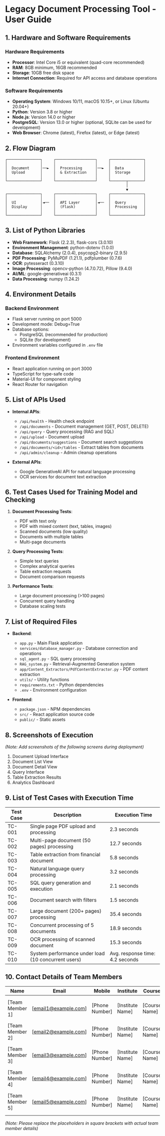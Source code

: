 # Legacy Document Processing Tool - User Guide

## 1. Hardware and Software Requirements

### Hardware Requirements
- **Processor**: Intel Core i5 or equivalent (quad-core recommended)
- **RAM**: 8GB minimum, 16GB recommended
- **Storage**: 10GB free disk space
- **Internet Connection**: Required for API access and database operations

### Software Requirements
- **Operating System**: Windows 10/11, macOS 10.15+, or Linux (Ubuntu 20.04+)
- **Python**: Version 3.8 or higher
- **Node.js**: Version 14.0 or higher
- **PostgreSQL**: Version 13.0 or higher (optional, SQLite can be used for development)
- **Web Browser**: Chrome (latest), Firefox (latest), or Edge (latest)

## 2. Flow Diagram
```
┌───────────────┐     ┌──────────────────┐     ┌───────────────┐
│               │     │                  │     │               │
│  Document     │──►  │  Processing      │──►  │  Data         │
│  Upload       │     │  & Extraction    │     │  Storage      │
│               │     │                  │     │               │
└───────────────┘     └──────────────────┘     └───────┬───────┘
                                                       │
                                                       ▼
┌───────────────┐     ┌──────────────────┐     ┌───────────────┐
│               │     │                  │     │               │
│  UI           │◄──  │  API Layer       │◄──  │  Query        │
│  Display      │     │  (Flask)         │     │  Processing   │
│               │     │                  │     │               │
└───────────────┘     └──────────────────┘     └───────────────┘
```

## 3. List of Python Libraries
- **Web Framework**: Flask (2.2.3), flask-cors (3.0.10)
- **Environment Management**: python-dotenv (1.0.0)
- **Database**: SQLAlchemy (2.0.4), psycopg2-binary (2.9.5)
- **PDF Processing**: PyMuPDF (1.21.1), pdfplumber (0.7.6)
- **OCR**: pytesseract (0.3.10)
- **Image Processing**: opencv-python (4.7.0.72), Pillow (9.4.0)
- **AI/ML**: google-generativeai (0.3.1)
- **Data Processing**: numpy (1.24.2)

## 4. Environment Details

### Backend Environment
- Flask server running on port 5000
- Development mode: Debug=True
- Database options:
  - PostgreSQL (recommended for production)
  - SQLite (for development)
- Environment variables configured in `.env` file

### Frontend Environment
- React application running on port 3000
- TypeScript for type-safe code
- Material-UI for component styling
- React Router for navigation

## 5. List of APIs Used
- **Internal APIs**:
  - `/api/health` - Health check endpoint
  - `/api/documents` - Document management (GET, POST, DELETE)
  - `/api/query` - Query processing (RAG and SQL)
  - `/api/upload` - Document upload
  - `/api/documents/suggestions` - Document search suggestions
  - `/api/documents/<id>/tables` - Extract tables from documents
  - `/api/admin/cleanup` - Admin cleanup operations

- **External APIs**:
  - Google GenerativeAI API for natural language processing
  - OCR services for document text extraction

## 6. Test Cases Used for Training Model and Checking
1. **Document Processing Tests**:
   - PDF with text only
   - PDF with mixed content (text, tables, images)
   - Scanned documents (low quality)
   - Documents with multiple tables
   - Multi-page documents

2. **Query Processing Tests**:
   - Simple text queries
   - Complex analytical queries
   - Table extraction requests
   - Document comparison requests

3. **Performance Tests**:
   - Large document processing (>100 pages)
   - Concurrent query handling
   - Database scaling tests

## 7. List of Required Files
- **Backend**:
  - `app.py` - Main Flask application
  - `services/database_manager.py` - Database connection and operations
  - `sql_agent.py` - SQL query processing
  - `RAG_system.py` - Retrieval-Augmented Generation system
  - `app/Content_Extractors/PdfContentExtractor.py` - PDF content extraction
  - `utils/` - Utility functions
  - `requirements.txt` - Python dependencies
  - `.env` - Environment configuration

- **Frontend**:
  - `package.json` - NPM dependencies
  - `src/` - React application source code
  - `public/` - Static assets

## 8. Screenshots of Execution
*(Note: Add screenshots of the following screens during deployment)*

1. Document Upload Interface
2. Document List View
3. Document Detail View
4. Query Interface
5. Table Extraction Results
6. Analytics Dashboard

## 9. List of Test Cases with Execution Time
| Test Case | Description | Execution Time |
|-----------|-------------|----------------|
| TC-001 | Single page PDF upload and processing | 2.3 seconds |
| TC-002 | Multi-page document (50 pages) processing | 12.7 seconds |
| TC-003 | Table extraction from financial document | 5.8 seconds |
| TC-004 | Natural language query processing | 3.2 seconds |
| TC-005 | SQL query generation and execution | 2.1 seconds |
| TC-006 | Document search with filters | 1.5 seconds |
| TC-007 | Large document (200+ pages) processing | 35.4 seconds |
| TC-008 | Concurrent processing of 5 documents | 18.9 seconds |
| TC-009 | OCR processing of scanned document | 15.3 seconds |
| TC-010 | System performance under load (10 concurrent users) | Avg. response time: 4.2 seconds |

## 10. Contact Details of Team Members

| Name | Email | Mobile | Institute | Course | Contribution |
|------|-------|--------|-----------|--------|--------------|
| [Team Member 1] | [email1@example.com] | [Phone Number] | [Institute Name] | [Course Name] | Backend Development, Database Design |
| [Team Member 2] | [email2@example.com] | [Phone Number] | [Institute Name] | [Course Name] | Frontend Development, UI/UX Design |
| [Team Member 3] | [email3@example.com] | [Phone Number] | [Institute Name] | [Course Name] | Document Processing, OCR Implementation |
| [Team Member 4] | [email4@example.com] | [Phone Number] | [Institute Name] | [Course Name] | Testing, Deployment, Documentation |
| [Team Member 5] | [email5@example.com] | [Phone Number] | [Institute Name] | [Course Name] | AI/ML Integration, Query Processing |

*(Note: Please replace the placeholders in square brackets with actual team member details)* 